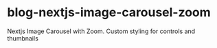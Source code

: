 # blog-nextjs-image-carousel-zoom
Nextjs Image Carousel with Zoom. Custom styling for controls and thumbnails
